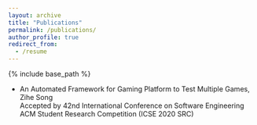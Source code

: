 ```yaml
---
layout: archive
title: "Publications"
permalink: /publications/
author_profile: true
redirect_from:
  - /resume
---
```


{% include base_path %}

* An Automated Framework for Gaming Platform to Test Multiple Games, Zihe Song <br>
Accepted by 42nd International Conference on Software Engineering ACM Student Research Competition (ICSE 2020 SRC)
